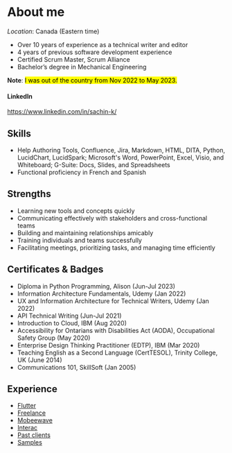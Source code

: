 # About me

_Location_: Canada (Eastern time)

* Over 10 years of experience as a technical writer and editor
* 4 years of previous software development experience
* Certified Scrum Master, Scrum Alliance
* Bachelor’s degree in Mechanical Engineering

**Note**: <mark>I was out of the country from Nov 2022 to May 2023.</mark>

#### LinkedIn
<https://www.linkedin.com/in/sachin-k/>

## Skills
* Help Authoring Tools, Confluence, Jira, Markdown, HTML, DITA, Python, LucidChart, LucidSpark; Microsoft's Word, PowerPoint, Excel, Visio, and Whiteboard; G-Suite: Docs, Slides, and Spreadsheets
* Functional proficiency in French and Spanish

## Strengths
* Learning new tools and concepts quickly
* Communicating effectively with stakeholders and cross-functional teams
* Building and maintaining relationships amicably
* Training individuals and teams successfully
* Facilitating meetings, prioritizing tasks, and managing time efficiently

## Certificates & Badges
* Diploma in Python Programming, Alison (Jun-Jul 2023)
* Information Architecture Fundamentals, Udemy (Jan 2022)
* UX and Information Architecture for Technical Writers, Udemy (Jan 2022)
* API Technical Writing (Jun-Jul 2021)
* Introduction to Cloud, IBM (Aug 2020)
* Accessibility for Ontarians with Disabilities Act (AODA), Occupational Safety Group (May 2020)
* Enterprise Design Thinking Practitioner (EDTP), IBM (Mar 2020)
* Teaching English as a Second Language (CertTESOL), Trinity College, UK (June 2014)
* Communications 101, SkillSoft (Jan 2005)

## Experience
* [Flutter](workhistory/flutter.md)
* [Freelance](workhistory/freelance.md)
* [Mobeewave](workhistory/mobeewave.md)
* [Interac](workhistory/interac.md)
* [Past clients](workhistory/past_clients.md)
* [Samples](workhistory/samples.md)